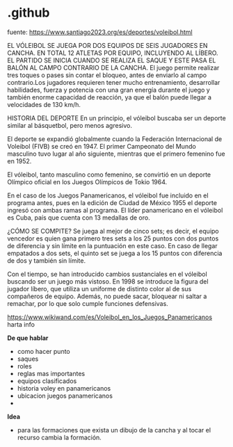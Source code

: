 # .github

fuente: https://www.santiago2023.org/es/deportes/voleibol.html

EL VÓLEIBOL SE JUEGA POR DOS EQUIPOS DE SEIS JUGADORES EN CANCHA. EN TOTAL 12 ATLETAS POR EQUIPO, INCLUYENDO AL LÍBERO. EL PARTIDO SE INICIA CUANDO SE REALIZA EL SAQUE Y ESTE PASA EL BALÓN AL CAMPO CONTRARIO DE LA CANCHA.
El juego permite realizar tres toques o pases sin contar el bloqueo, antes de enviarlo al campo contrario.Los jugadores requieren tener mucho entrenamiento, desarrollar habilidades, fuerza y potencia con una gran energía durante el juego y también enorme capacidad de reacción, ya que el balón puede llegar a velocidades de 130 km/h.

HISTORIA DEL DEPORTE
En un principio, el vóleibol buscaba ser un deporte similar al básquetbol, pero menos agresivo.

El deporte se expandió globalmente cuando la Federación Internacional de Voleibol (FIVB) se creó en 1947. El primer Campeonato del Mundo masculino tuvo lugar al año siguiente, mientras que el primero femenino fue en 1952.

El vóleibol, tanto masculino como femenino, se convirtió en un deporte Olímpico oficial en los Juegos Olímpicos de Tokio 1964.

En el caso de los Juegos Panamericanos, el vóleibol fue incluido en el programa antes, pues en la edición de Ciudad de México 1955 el deporte ingresó con ambas ramas al programa. El líder panamericano en el vóleibol es Cuba, país que cuenta con 13 medallas de oro.

¿CÓMO SE COMPITE?
Se juega al mejor de cinco sets; es decir, el equipo vencedor es quien gana primero tres sets a los 25 puntos con dos puntos de diferencia y sin límite en la puntuación en este caso. En caso de llegar empatados a dos sets, el quinto set se juega a los 15 puntos con diferencia de dos y también sin límite.

Con el tiempo, se han introducido cambios sustanciales en el vóleibol buscando ser un juego más vistoso. En 1998 se introduce la figura del jugador líbero, que utiliza un uniforme de distinto color al de sus compañeros de equipo. Además, no puede sacar, bloquear ni saltar a remachar, por lo que solo cumple funciones defensivas.

https://www.wikiwand.com/es/Voleibol_en_los_Juegos_Panamericanos harta info


**De que hablar**

- como hacer punto
- saques
- roles
- reglas mas importantes
- equipos clasificados
- historia voley en panamericanos
- ubicacion juegos panamericanos
- 



**Idea**

- para las formaciones que exista un dibujo de la cancha y al tocar el recurso cambia la formación.
